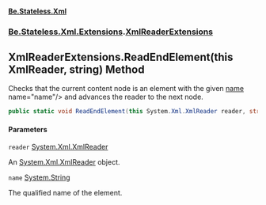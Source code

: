 #### [Be.Stateless.Xml](README.md 'README')
### [Be.Stateless.Xml.Extensions](Be.Stateless.Xml.Extensions.md 'Be.Stateless.Xml.Extensions').[XmlReaderExtensions](XmlReaderExtensions.md 'Be.Stateless.Xml.Extensions.XmlReaderExtensions')

## XmlReaderExtensions.ReadEndElement(this XmlReader, string) Method

Checks that the current content node is an element with the given [name](XmlReaderExtensions.ReadEndElement(thisXmlReader,string).md#Be.Stateless.Xml.Extensions.XmlReaderExtensions.ReadEndElement(thisSystem.Xml.XmlReader,string).name 'Be.Stateless.Xml.Extensions.XmlReaderExtensions.ReadEndElement(this System.Xml.XmlReader, string).name') name="name"/> and advances
the reader to the next node.

```csharp
public static void ReadEndElement(this System.Xml.XmlReader reader, string name);
```
#### Parameters

<a name='Be.Stateless.Xml.Extensions.XmlReaderExtensions.ReadEndElement(thisSystem.Xml.XmlReader,string).reader'></a>

`reader` [System.Xml.XmlReader](https://docs.microsoft.com/en-us/dotnet/api/System.Xml.XmlReader 'System.Xml.XmlReader')

An [System.Xml.XmlReader](https://docs.microsoft.com/en-us/dotnet/api/System.Xml.XmlReader 'System.Xml.XmlReader') object.

<a name='Be.Stateless.Xml.Extensions.XmlReaderExtensions.ReadEndElement(thisSystem.Xml.XmlReader,string).name'></a>

`name` [System.String](https://docs.microsoft.com/en-us/dotnet/api/System.String 'System.String')

The qualified name of the element.